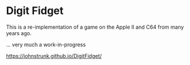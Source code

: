 # Digit Fidget

This is a re-implementation of a game on the Apple II and C64 from many years
ago.

... very much a work-in-progress

https://johnstrunk.github.io/DigitFidget/